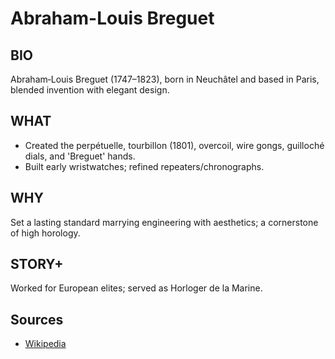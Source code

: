 ---
---
# Abraham-Louis Breguet

## BIO
Abraham‑Louis Breguet (1747–1823), born in Neuchâtel and based in Paris, blended invention with elegant design.

## WHAT
- Created the perpétuelle, tourbillon (1801), overcoil, wire gongs, guilloché dials, and 'Breguet' hands.
- Built early wristwatches; refined repeaters/chronographs.

## WHY
Set a lasting standard marrying engineering with aesthetics; a cornerstone of high horology.

## STORY+
Worked for European elites; served as Horloger de la Marine.

## Sources
- [Wikipedia](https://en.wikipedia.org/wiki/Abraham-Louis_Breguet)
